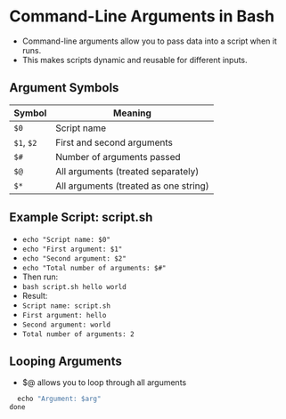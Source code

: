 #  Command-Line Arguments in Bash
- Command-line arguments allow you to pass data into a script when it runs.
- This makes scripts dynamic and reusable for different inputs.

## Argument Symbols
| Symbol | Meaning |
| ------- | -------- |
| `$0` | Script name |
| `$1`, `$2` | First and second arguments |
| `$#` | Number of arguments passed |
| `$@` | All arguments (treated separately) |
| `$*` | All arguments (treated as one string) |

## Example Script: script.sh
- `echo "Script name: $0"`
- `echo "First argument: $1"`
- `echo "Second argument: $2"`
- `echo "Total number of arguments: $#"`
- Then run:
- `bash script.sh hello world`
- Result:
- `Script name: script.sh`
- `First argument: hello`
- `Second argument: world`
- `Total number of arguments: 2`

## Looping Arguments
- $@ allows you to loop through all arguments

```for arg in "$@"; do
  echo "Argument: $arg"
done
```
